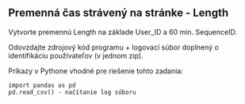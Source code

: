 ## Premenná čas strávený na stránke - Length

Vytvorte premennú Length na základe User_ID a 60 min. SequenceID.

Odovzdajte zdrojový kód programu + logovací súbor doplnený o identifikáciu používateľov (v jednom zip).

Príkazy v Pythone vhodné pre riešenie tohto zadania:

```
import pandas as pd
pd.read_csv() - načítanie log súboru
```
